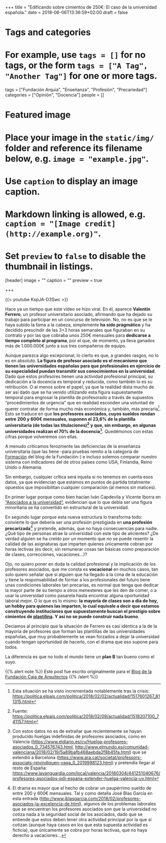 +++
title = "Edificando sobre cimientos de 250€: El caso de la universidad española."
date = 2018-06-06T13:36:59+02:00
draft = false

# Tags and categories
# For example, use `tags = []` for no tags, or the form `tags = ["A Tag", "Another Tag"]` for one or more tags.
tags = ["Fundación Arquia", "Enseñanza", "Profesión", "Precariedad"]
categories = ["Opinión", "Docencia"]
people = []

# Featured image
# Place your image in the `static/img/` folder and reference its filename below, e.g. `image = "example.jpg"`.
# Use `caption` to display an image caption.
#   Markdown linking is allowed, e.g. `caption = "[Image credit](http://example.org)"`.
# Set `preview` to `false` to disable the thumbnail in listings.
[header]
image = ""
caption = ""
preview = true

+++

{{< youtube KspJA-D3Swc >}}


Hace ya un tiempo que este vídeo se hizo viral. En él, aparece **Valentín Ferrero**, un profesor universitario asociado, afirmando que ha dejado su trabajo para participar en un concurso de televisión. No, no es que se le haya subido la fama a la cabeza, simplemente **ha sido pragmático** y ha decidido prescindir de las 3+3 horas semanales que figuraban en su contrato y por las que cobraba unos 250€ mensuales para **dedicarse a tiempo completo al programa**, por el que, de momento, ya lleva ganados más de 1.000.000€ junto a sus tres compañeros de equipo.

Aunque parezca algo excepcional, lo cierto es que, a grandes rasgos, no lo es en absoluto. **La figura de profesor asociado es el mecanismo que tienen las universidades españolas para que profesionales en ejercicio de su especialidad puedan transmitir sus conocimientos en la universidad**. Dado que estos profesores tienen una actividad profesional principal, su dedicación a la docencia es temporal y reducida, como también lo es su retribución. O al menos sobre el papel, ya que la realidad dista mucho de ser así dado que se ha venido utilizando esta figura supuestamente temporal para engrosar la plantilla de profesorado a través de supuestos “procedimientos de urgencia” que en realidad esconden una voluntad de querer contratar de forma mucho más económica y, también, más precaria[^1]. Esto se traduce en que **los profesores asociados, cuyos sueldos rondan entre 200 y 600€ mensuales, suponen el 23,6% de la plantilla universitaria (de todas las titulaciones)[^2] y que, sin embargo, en algunas universidades  realizan el 70% de la docencia**[^3]. Quedémonos con estas cifras porque volveremos con ellas.

A menudo criticamos ferozmente las deficiencias de la enseñanza universitaria (que las tiene -para pruebas remito a la categoría de [Formación](http://blogfundacion.arquia.es/category/profesion-arquitecto/formacion-y-educacion-de-arquitectura/) del blog de la Fundación-) e incluso solemos comparar nuestro sistema con indicadores del de otros países como USA, Finlandia, Reino Unido o Alemania.

Sin embargo, cualquier crítica será injusta si no tenemos en cuenta esos datos, ya que evidencian que estamos en puntos de partida totalmente opuestos que imposibilitan cualquier comparación (al menos sin matices).

En primer lugar porque como bien hacían Iván Capdevila y Vicente Iborra en [“Asociados a la universidad”](http://blogfundacion.arquia.es/2018/04/asociados-a-la-universidad/), evidencian que lo que debía ser una figura minoritaria se ha convertido en estructural de la universidad.

En segundo lugar porque esta nueva estructura lo transforma todo: convierte lo que debería ser una profesión prestigiada en **una profesión precarizada**[^4] y pretende, además, que no haya consecuencias para nadie. ¿Qué tipo de personas atrae la universidad con este tipo de alicientes? ¿De verdad alguien se ha creído por un momento que no se puede resentir la calidad de las asignaturas que imparten quienes únicamente cobran por horas lectivas (es decir, sin remunerar cosas tan básicas como preparación de clases, correcciones, vacaciones…)?

Ojo, no quiero poner en duda la calidad profesional y la implicación de los profesores asociados, que me consta es **vocacional** en muchos casos, tan solo quiero señalar que si alguien que ha llegado a la cima de la educación y tiene la responsabilidad de formar a los profesionales del futuro tiene unas condiciones laborales tan precarias, es normal que tenga que dedicar la mayor parte de su tiempo a otros menesteres que les den de comer, o a usar la universidad como pasarela hasta encontrar alguna oportunidad laboral mejor. O lo que es lo mismo: **la mayoría de clases son a día de hoy, un hobby para quienes las imparten, lo cual equivale a decir que estamos construyendo instituciones que supuestamente buscan el prestigio sobre cimientos de [plastilina](https://www.youtube.com/watch?v=cF__4NvKONg). Y así no se puede construir nada bueno**.

Decíamos al principio que la situación de Ferrero es casi idéntica a la de la mayoría de profesores que forman las plantillas de las universidades españolas, que muy probablemente se vean forzados a dejar la universidad cuando tengan oportunidad de hacerlo, con el drama que eso supone para todos.

La diferencia es que no todo el mundo tiene un **plan B** tan bueno como el suyo.

{{% alert note %}}
Este post fue escrito originalmente para el [Blog de la Fundación Caja de Arquitectos](http://blogfundacion.arquia.es/2018/08/edificando-sobre-cimientos-de-250e-el-caso-de-la-universidad-espanola/)
{{% /alert %}}

[^1]: Esta situación se ha visto incrementada notablemente tras la crisis: https://politica.elpais.com/politica/2018/02/02/actualidad/1517601267_811315.html

[^2]: Fuente: https://politica.elpais.com/politica/2018/02/09/actualidad/1518207100_741157.html

[^3]: Con estos datos no es de extrañar que recientemente se hayan producido huelgas indefinidas de profesores asociados, como en Valencia (https://www.eldiario.es/cv/Huelga-profesores-asociados_0_734576743.html, http://www.elmundo.es/comunidad-valenciana/2018/02/19/5a89bafb468aebda2f8b45fa.html) que se extendió a Barcelona (https://www.ara.cat/societat/professors-associats-reivindiquen-vaga_0_2019998123.html) y pretendía llegar al resto de España: https://www.lavanguardia.com/local/valencia/20180304/441251040676/profesores-asociados-pdi-espana-extender-huelga-valencia-uv.html

[^4]: El drama es mayor que el hecho de cobrar un paupérrimo sueldo de entre 200 y 600€ mensuales. Tal y como detalla José Blas García en esta entrada (http://www.jblasgarcia.com/2018/02/profesores-asociados-la-excelencia-de.html), algunos de los problemas laborales que se encuentran los profesores asociados son que la universidad no cotiza nada a la seguridad social de los asociados, dado que se entiende que estos deben tener otra actividad principal por la que sí cotizan (aunque haya casos en los que esta supuesta actividad es ficticia), que únicamente se cobra por horas lectivas, que no haya derecho a vacaciones...
